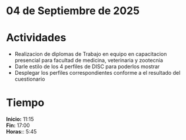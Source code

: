 #  04 de Septiembre de 2025

# Actividades

- Realizacion de diplomas de Trabajo en equipo en capacitacion presencial para facultad de medicina, veterinaria y zootecnia
- Darle estilo de los 4 perfiles de DISC para poderlos mostrar
- Desplegar los perfiles correspondientes conforme a el resultado del cuestionario

# Tiempo

**Inicio:** 11:15  
**Fin:** 17:00  
**Horas:**: 5:45   
